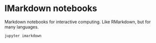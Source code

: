# IMarkdown notebooks

Markdown notebooks for interactive computing. Like RMarkdown, but for many languages.

`jupyter imarkdown`
